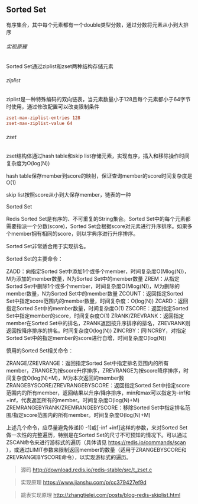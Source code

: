 Sorted Set
-

有序集合，其中每个元素都有一个double类型分数，通过分数将元素从小到大排序


###### 实现原理

Sorted Set通过ziplist和zset两种结构存储元素

###### ziplist

ziplist是一种特殊编码的双向链表，当元素数量小于128且每个元素都小于64字节时使用，通过修改配置可以改变限制条件

```conf
zset-max-ziplist-entries 128
zset-max-ziplist-value 64
```

###### zset

zset结构体通过hash table和skip list存储元素，实现有序，插入和移除操作时间复杂度为O(log(N))

hash table保存member到score的映射，保证查询member的score时间复杂度是O(1)

skip list按照score从小到大保存member，链表的一种







Sorted Set

Redis Sorted Set是有序的、不可重复的String集合。Sorted Set中的每个元素都需要指派一个分数(score)，Sorted Set会根据score对元素进行升序排序。如果多个member拥有相同的score，则以字典序进行升序排序。

Sorted Set非常适合用于实现排名。

Sorted Set的主要命令：

ZADD：向指定Sorted Set中添加1个或多个member，时间复杂度O(Mlog(N))，M为添加的member数量，N为Sorted Set中的member数量
ZREM：从指定Sorted Set中删除1个或多个member，时间复杂度O(Mlog(N))，M为删除的member数量，N为Sorted Set中的member数量
ZCOUNT：返回指定Sorted Set中指定score范围内的member数量，时间复杂度：O(log(N))
ZCARD：返回指定Sorted Set中的member数量，时间复杂度O(1)
ZSCORE：返回指定Sorted Set中指定member的score，时间复杂度O(1)
ZRANK/ZREVRANK：返回指定member在Sorted Set中的排名，ZRANK返回按升序排序的排名，ZREVRANK则返回按降序排序的排名。时间复杂度O(log(N))
ZINCRBY：同INCRBY，对指定Sorted Set中的指定member的score进行自增，时间复杂度O(log(N))

慎用的Sorted Set相关命令：

ZRANGE/ZREVRANGE：返回指定Sorted Set中指定排名范围内的所有member，ZRANGE为按score升序排序，ZREVRANGE为按score降序排序，时间复杂度O(log(N)+M)，M为本次返回的member数
ZRANGEBYSCORE/ZREVRANGEBYSCORE：返回指定Sorted Set中指定score范围内的所有member，返回结果以升序/降序排序，min和max可以指定为-inf和+inf，代表返回所有的member。时间复杂度O(log(N)+M)
ZREMRANGEBYRANK/ZREMRANGEBYSCORE：移除Sorted Set中指定排名范围/指定score范围内的所有member。时间复杂度O(log(N)+M)

上述几个命令，应尽量避免传递[0 -1]或[-inf +inf]这样的参数，来对Sorted Set做一次性的完整遍历，特别是在Sorted Set的尺寸不可预知的情况下。可以通过ZSCAN命令来进行游标式的遍历（具体请见 https://redis.io/commands/scan ），或通过LIMIT参数来限制返回member的数量（适用于ZRANGEBYSCORE和ZREVRANGEBYSCORE命令），以实现游标式的遍历。


> 源码 http://download.redis.io/redis-stable/src/t_zset.c

> 实现原理 https://www.jianshu.com/p/cc379427ef9d

> 跳表实现原理 http://zhangtielei.com/posts/blog-redis-skiplist.html